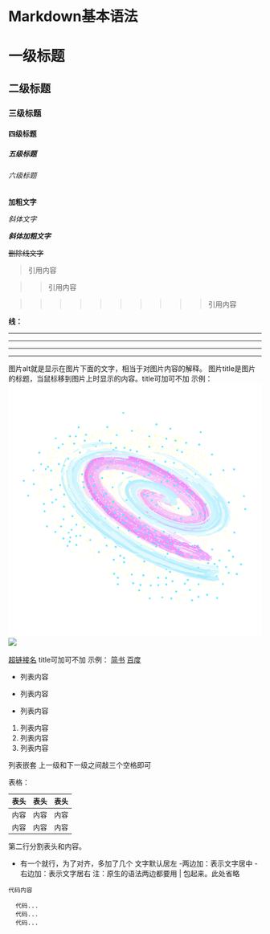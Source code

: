 # Markdown基本语法

# 一级标题
## 二级标题
### 三级标题
#### 四级标题
##### 五级标题
###### 六级标题

**加粗文字**

*斜体文字*

***斜体加粗文字***

~~删除线文字~~

>引用内容

>>引用内容

>>>>>>>>>>引用内容

**线：**

---

----

***

*****

图片alt就是显示在图片下面的文字，相当于对图片内容的解释。
图片title是图片的标题，当鼠标移到图片上时显示的内容。title可加可不加
示例：
![Image text](./assets/星系.png "星系")
<image src="./assets/星系.png" />

[超链接名](超链接地址 "超链接title")
title可加可不加
示例：
[简书](http://jianshu.com)
[百度](http://baidu.com)

- 列表内容
+ 列表内容
* 列表内容

1. 列表内容
2. 列表内容
3. 列表内容

列表嵌套
上一级和下一级之间敲三个空格即可

表格：

表头|表头|表头
---|:--:|---:
内容|内容|内容
内容|内容|内容

第二行分割表头和内容。
- 有一个就行，为了对齐，多加了几个
文字默认居左
-两边加：表示文字居中
-右边加：表示文字居右
注：原生的语法两边都要用 | 包起来。此处省略

`代码内容`

```
  代码...
  代码...
  代码...
```
